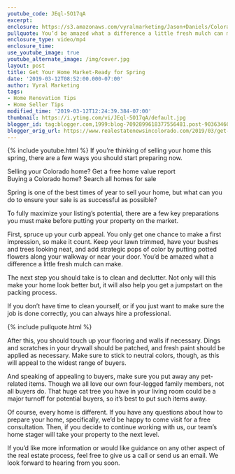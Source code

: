 ```yaml
---
youtube_code: JEql-5O17qA
excerpt:
enclosure: https://s3.amazonaws.com/vyralmarketing/Jason+Daniels/Colorado+Springs+Real+Estate-+Get+Your+Home+Market-Ready+for+Spring.mp4
pullquote: You’d be amazed what a difference a little fresh mulch can make.
enclosure_type: video/mp4
enclosure_time:
use_youtube_image: true
youtube_alternate_image: /img/cover.jpg
layout: post
title: Get Your Home Market-Ready for Spring
date: '2019-03-12T08:52:00.000-07:00'
author: Vyral Marketing
tags:
- Home Renovation Tips
- Home Seller Tips
modified_time: '2019-03-12T12:24:39.384-07:00'
thumbnail: https://i.ytimg.com/vi/JEql-5O17qA/default.jpg
blogger_id: tag:blogger.com,1999:blog-7092899618377556481.post-9036346074612391852
blogger_orig_url: https://www.realestatenewsincolorado.com/2019/03/get-your-home-market-ready-for-spring.html
---
```

{% include youtube.html %}
If you’re thinking of selling your home this spring, there are a few ways you should start preparing now.


Selling your Colorado home? Get a free home value report  
Buying a Colorado home? Search all homes for sale

Spring is one of the best times of year to sell your home, but what can you do to ensure your sale is as successful as possible?

To fully maximize your listing’s potential, there are a few key preparations you must make before putting your property on the market.

First, spruce up your curb appeal. You only get one chance to make a first impression, so make it count. Keep your lawn trimmed, have your bushes and trees looking neat, and add strategic pops of color by putting potted flowers along your walkway or near your door. You’d be amazed what a difference a little fresh mulch can make.

The next step you should take is to clean and declutter. Not only will this make your home look better but, it will also help you get a jumpstart on the packing process.

If you don’t have time to clean yourself, or if you just want to make sure the job is done correctly, you can always hire a professional.

{% include pullquote.html %}

After this, you should touch up your flooring and walls if necessary. Dings and scratches in your drywall should be patched, and fresh paint should be applied as necessary. Make sure to stick to neutral colors, though, as this will appeal to the widest range of buyers.

And speaking of appealing to buyers, make sure you put away any pet-related items. Though we all love our own four-legged family members, not all buyers do. That huge cat tree you have in your living room could be a major turnoff for potential buyers, so it’s best to put such items away.

Of course, every home is different. If you have any questions about how to prepare your home, specifically, we’d be happy to come visit for a free consultation. Then, if you decide to continue working with us, our team’s home stager will take your property to the next level.

If you’d like more information or would like guidance on any other aspect of the real estate process, feel free to give us a call or send us an email. We look forward to hearing from you soon.
